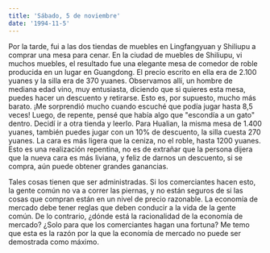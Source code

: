 ```yaml
---
title: 'Sábado, 5 de noviembre'
date: '1994-11-5'
---
```


Por la tarde, fui a las dos tiendas de muebles en Lingfangyuan y Shiliupu a comprar una mesa para cenar. En la ciudad de muebles de Shiliupu, vi muchos muebles, el resultado fue una elegante mesa de comedor de roble producida en un lugar en Guangdong. El precio escrito en ella era de 2.100 yuanes y la silla era de 370 yuanes. Observamos allí, un hombre de mediana edad vino, muy entusiasta, diciendo que si quieres esta mesa, puedes hacer un descuento y retirarse. Esto es, por supuesto, mucho más barato. ¡Me sorprendió mucho cuando escuché que podía jugar hasta 8,5 veces! Luego, de repente, pensé que había algo que "escondía a un gato" dentro. Decidí ir a otra tienda y leerlo. Para Hualian, la misma mesa de 1.400 yuanes, también puedes jugar con un 10% de descuento, la silla cuesta 270 yuanes. La cara es más ligera que la ceniza, no el roble, hasta 1200 yuanes. Esto es una realización repentina, no es de extrañar que la persona dijera que la nueva cara es más liviana, y feliz de darnos un descuento, si se compra, aún puede obtener grandes ganancias.

Tales cosas tienen que ser administradas. Si los comerciantes hacen esto, la gente común no va a correr las piernas, y no están seguros de si las cosas que compran están en un nivel de precio razonable. La economía de mercado debe tener reglas que deben conducir a la vida de la gente común. De lo contrario, ¿dónde está la racionalidad de la economía de mercado? ¿Solo para que los comerciantes hagan una fortuna? Me temo que esta es la razón por la que la economía de mercado no puede ser demostrada como máximo.

